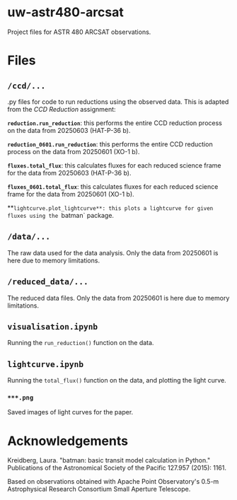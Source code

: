 # uw-astr480-arcsat
Project files for ASTR 480 ARCSAT observations.

# Files

## `/ccd/...`
.py files for code to run reductions using the observed data. This is adapted from the _CCD Reduction_ assignment:

**`reduction.run_reduction`**: this performs the entire CCD reduction process on the data from 20250603 (HAT-P-36 b).

**`reduction_0601.run_reduction`**: this performs the entire CCD reduction process on the data from 20250601 (XO-1 b).


**`fluxes.total_flux`**: this calculates fluxes for each reduced science frame for the data from 20250603 (HAT-P-36 b).

**`fluxes_0601.total_flux`**: this calculates fluxes for each reduced science frame for the data from 20250601 (XO-1 b).

**`lightcurve.plot_lightcurve**: this plots a lightcurve for given fluxes using the `batman` package.

## `/data/...`
The raw data used for the data analysis. Only the data from 20250601 is here due to memory limitations.

## `/reduced_data/...`
The reduced data files. Only the data from 20250601 is here due to memory limitations.

## `visualisation.ipynb`
Running the `run_reduction()` function on the data.

## `lightcurve.ipynb`
Running the `total_flux()` function on the data, and plotting the light curve.

### `***.png`
Saved images of light curves for the paper.

# Acknowledgements
Kreidberg, Laura. "batman: basic transit model calculation in Python." Publications of the Astronomical Society of the Pacific 127.957 (2015): 1161.

Based on observations obtained with Apache Point Observatory's 0.5-m Astrophysical Research Consortium Small Aperture Telescope.
